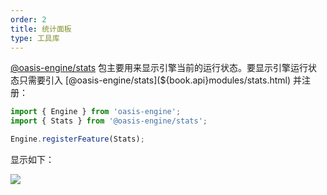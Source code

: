```yaml
---
order: 2
title: 统计面板
type: 工具库
---
```


[@oasis-engine/stats](${book.api}modules/stats.html) 包主要用来显示引擎当前的运行状态。要显示引擎运行状态只需要引入 [@oasis-engine/stats](${book.api}modules/stats.html) 并注册：

```typescript
import { Engine } from 'oasis-engine';
import { Stats } from '@oasis-engine/stats';

Engine.registerFeature(Stats);
```

显示如下：

![](https://gw.alipayobjects.com/mdn/rms_d27172/afts/img/A*ji_WTolpInMAAAAAAAAAAAAAARQnAQ)